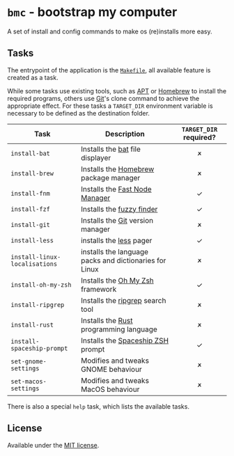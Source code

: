 # `bmc` - bootstrap my computer
A set of install and config commands to make os (re)installs more easy.

## Tasks
The entrypoint of the application is the [`Makefile`](Makefile), all available
feature is created as a task.

While some tasks use existing tools, such as [APT] or [Homebrew] to install the
required programs, others use [Git]'s clone command to achieve the appropriate
effect. For these tasks a `TARGET_DIR` environment variable is necessary to be
defined as the destination folder.

| Task                          | Description                                            | `TARGET_DIR` required? |
| ----------------------------- | ------------------------------------------------------ |:----------------------:|
| `install-bat`                 | Installs the [bat] file displayer                      | 🗶                      |
| `install-brew`                | Installs the [Homebrew] package manager                | 🗶                      |
| `install-fnm`                 | Installs the [Fast Node Manager]                       | ✓                      |
| `install-fzf`                 | Installs the [fuzzy finder]                            | ✓                      |
| `install-git`                 | Installs the [Git] version manager                     | 🗶                      |
| `install-less`                | installs the [less] pager                              | ✓                      |
| `install-linux-localisations` | installs the language packs and dictionaries for Linux | 🗶                      |
| `install-oh-my-zsh`           | Installs the [Oh My Zsh] framework                     | ✓                      |
| `install-ripgrep`             | Installs the [ripgrep] search tool                     | 🗶                      |
| `install-rust`                | Installs the [Rust] programming language               | 🗶                      |
| `install-spaceship-prompt`    | Installs the [Spaceship ZSH] prompt                    | ✓                      |
| `set-gnome-settings`          | Modifies and tweaks GNOME behaviour                    | 🗶                      |
| `set-macos-settings`          | Modifies and tweaks MacOS behaviour                    | 🗶                      |

There is also a special `help` task, which lists the available tasks.

## License
Available under the [MIT license](LICENSE.md).

[APT]: https://wiki.debian.org/Apt
[bat]: https://github.com/sharkdp/bat/
[Fast Node Manager]: https://github.com/Schniz/fnm/
[fuzzy finder]: https://github.com/junegunn/fzf
[Git]: https://git-scm.com/
[Homebrew]: https://brew.sh/
[less]: http://www.greenwoodsoftware.com/less/
[Oh My Zsh]: https://github.com/ohmyzsh/ohmyzsh/
[ripgrep]: https://github.com/BurntSushi/ripgrep/
[Rust]: https://rustup.rs/
[Spaceship ZSH]: https://github.com/denysdovhan/spaceship-prompt
